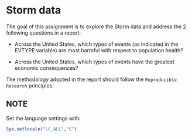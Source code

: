 # Storm data


The goal of this assignment is to explore the Storm data and address the 2
following questions in a report:


* Across the United States, which types of events (as indicated in the EVTYPE
  variable) are most harmful with respect to population health?

* Across the United States, which types of events have the greatest economic consequences?


The methodology adopted in the report should follow the `Reproducible Research` principles.


## NOTE

Set the language settings with:

```r
Sys.setlocale("LC_ALL","C")
```
